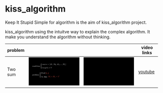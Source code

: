 # kiss_algorithm

Keep It Stupid Simple for algorithm is the aim of kiss_algorithm project.

kiss_algorithm using the intuitve way to explain the complex algorithm. It make you understand the algorithm without thinking.

| problem |                                   |                              | video links                             |
| ------- | --------------------------------- | ---------------------------- | --------------------------------------- |
| Two sum | ![two sum](./gif/twoSum_intr.png) | ![two sum](./gif/twoSum.gif) | [youtube](https://youtu.be/iz7pdSbjM4o) |
